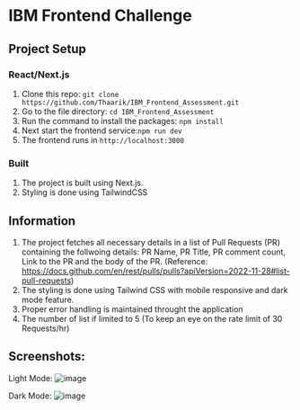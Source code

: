 # IBM Frontend Challenge

## Project Setup
### React/Next.js 
1. Clone this repo: ``` git clone https://github.com/Thaarik/IBM_Frontend_Assessment.git ```
2. Go to the file directory: ``` cd IBM_Frontend_Assessment ```
3.  Run the command to install the packages: ``` npm install ```
4. Next start the frontend service:``` npm run dev ```
5. The frontend runs in ``` http://localhost:3000  ```

### Built
1. The project is built using Next.js.
2. Styling is done using TailwindCSS

## Information
1. The project fetches all necessary details in a list of Pull Requests (PR) containing the follwoing details: PR Name, PR Title, PR comment count, Link to the PR and the body of the PR. (Reference: https://docs.github.com/en/rest/pulls/pulls?apiVersion=2022-11-28#list-pull-requests) 
2. The styling is done using Tailwind CSS with mobile responsive and dark mode feature.
3. Proper error handling is maintained throught the application
4. The number of list if limited to 5 (To keep an eye on the rate limit of 30 Requests/hr)

## Screenshots:

Light Mode:
![image](https://github.com/Thaarik/IBM_Frontend_Assessment/assets/52432079/20e7a0b0-f7ff-439d-959b-c89a6f4c2509)

Dark Mode:
![image](https://github.com/Thaarik/IBM_Frontend_Assessment/assets/52432079/4bc340ce-41a1-4df8-a7c9-f9fe7c2b30c7)
